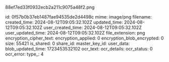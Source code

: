 88ef7ed33f0932ecb2a211c9075a48f2.png

id: 0f57b0b37eb1487fae94535de2d4498c
mime: image/png
filename: 
created_time: 2024-08-12T09:05:32.102Z
updated_time: 2024-08-12T09:05:32.102Z
user_created_time: 2024-08-12T09:05:32.102Z
user_updated_time: 2024-08-12T09:05:32.102Z
file_extension: png
encryption_cipher_text: 
encryption_applied: 0
encryption_blob_encrypted: 0
size: 55421
is_shared: 0
share_id: 
master_key_id: 
user_data: 
blob_updated_time: 1723453532102
ocr_text: 
ocr_details: 
ocr_status: 0
ocr_error: 
type_: 4